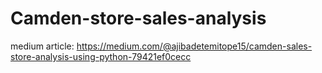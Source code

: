 # Camden-store-sales-analysis
medium article: 
https://medium.com/@ajibadetemitope15/camden-sales-store-analysis-using-python-79421ef0cecc
